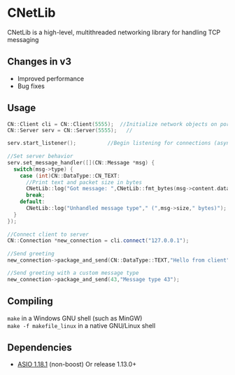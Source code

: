 # CNetLib
CNetLib is a high-level, multithreaded networking library for handling TCP messaging

## Changes in v3
* Improved performance
* Bug fixes

## Usage
```cpp
CN::Client cli = CN::Client(5555);  //Initialize network objects on port 5555
CN::Server serv = CN::Server(5555);   //

serv.start_listener();          //Begin listening for connections (asynchronous)
	
//Set server behavior
serv.set_message_handler([](CN::Message *msg) {
  switch(msg->type) {
    case (int)CN::DataType::CN_TEXT:
      //Print text and packet size in bytes
      CNetLib::log("Got message: ",CNetLib::fmt_bytes(msg->content.data(),msg->size)," (",msg->size," bytes)");
      break;
    default:
      CNetLib::log("Unhandled message type"," (",msg->size," bytes)");
  }
});
	
//Connect client to server
CN::Connection *new_connection = cli.connect("127.0.0.1");
  
//Send greeting
new_connection->package_and_send(CN::DataType::TEXT,"Hello from client");

//Send greeting with a custom message type
new_connection->package_and_send(43,"Message type 43");
```

## Compiling

`make` in a Windows GNU shell (such as MinGW) <br>
`make -f makefile_linux` in a native GNU/Linux shell

## Dependencies
* [ASIO 1.18.1](https://sourceforge.net/projects/asio/files/asio/1.18.1%20%28Stable%29/) (non-boost) Or release 1.13.0+ <br>

